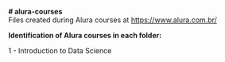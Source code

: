 __# alura-courses__  
Files created during Alura courses at https://www.alura.com.br/

__Identification of Alura courses in each folder:__

1 - Introduction to Data Science
